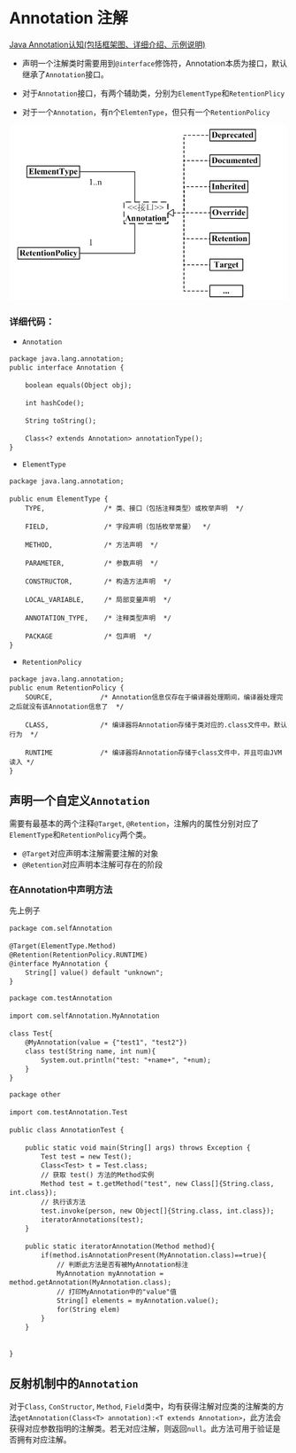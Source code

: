 # Annotation 注解 
[Java Annotation认知(包括框架图、详细介绍、示例说明)](https://www.cnblogs.com/skywang12345/p/3344137.html)
- 声明一个注解类时需要用到`@interface`修饰符，Annotation本质为接口，默认继承了`Annotation`接口。

- 对于`Annotation`接口，有两个辅助类，分别为`ElementType`和`RetentionPlicy`

- 对于一个`Annotation`，有n个`ElemtenType`，但只有一个`RetentionPolicy`

![关系图](../.local/static/2019/4/3/1557914268720.1557914268825.png)

### 详细代码：
- `Annotation`
```
package java.lang.annotation;
public interface Annotation {

    boolean equals(Object obj);

    int hashCode();

    String toString();

    Class<? extends Annotation> annotationType();
}
```
- `ElementType`
```
package java.lang.annotation;

public enum ElementType {
    TYPE,               /* 类、接口（包括注释类型）或枚举声明  */

    FIELD,              /* 字段声明（包括枚举常量）  */

    METHOD,             /* 方法声明  */

    PARAMETER,          /* 参数声明  */

    CONSTRUCTOR,        /* 构造方法声明  */

    LOCAL_VARIABLE,     /* 局部变量声明  */

    ANNOTATION_TYPE,    /* 注释类型声明  */

    PACKAGE             /* 包声明  */
}
```
- `RetentionPolicy`
```
package java.lang.annotation;
public enum RetentionPolicy {
    SOURCE,            /* Annotation信息仅存在于编译器处理期间，编译器处理完之后就没有该Annotation信息了  */

    CLASS,             /* 编译器将Annotation存储于类对应的.class文件中。默认行为  */

    RUNTIME            /* 编译器将Annotation存储于class文件中，并且可由JVM读入 */
}
```
## 声明一个自定义`Annotation`
需要有最基本的两个注释`@Target`, `@Retention`，注解内的属性分别对应了`ElementType`和`RetentionPolicy`两个类。
- `@Target`对应声明本注解需要注解的对象
- `@Retention`对应声明本注解可存在的阶段

### 在Annotation中声明方法
先上例子
```
package com.selfAnnotation

@Target(ElementType.Method)
@Retention(RetentionPolicy.RUNTIME)
@interface MyAnnotation {
    String[] value() default "unknown";
}
```
```
package com.testAnnotation

import com.selfAnnotation.MyAnnotation

class Test{
    @MyAnnotation(value = {"test1", "test2"})
    class test(String name, int num){
        System.out.println("test: "+name+", "+num);
    }
}
```
```
package other

import com.testAnnotation.Test

public class AnnotationTest {

    public static void main(String[] args) throws Exception {
        Test test = new Test();
        Class<Test> t = Test.class;
        // 获取 test() 方法的Method实例
        Method test = t.getMethod("test", new Class[]{String.class, int.class});
        // 执行该方法
        test.invoke(person, new Object[]{String.class, int.class});        
        iteratorAnnotations(test);
    }

    public static iteratorAnnotation(Method method){
        if(method.isAnnotationPresent(MyAnnotation.class)==true){
            // 判断此方法是否有被MyAnnotation标注
            MyAnnotation myAnnotation = method.getAnnotation(MyAnnotation.class);
            // 打印MyAnnotation中的"value"值
            String[] elements = myAnnotation.value();
            for(String elem)
        }
    }
    
    
}
```


## 反射机制中的`Annotation`
对于`Class`, `ConStructor`, `Method`, `Field`类中，均有获得注解对应类的注解类的方法`getAnnotation(Class<T> annotation):<T extends Annotation>`，此方法会获得对应参数指明的注解类。若无对应注解，则返回`null`。此方法可用于验证是否拥有对应注解。